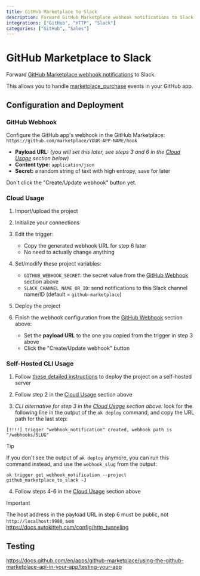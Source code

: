 ```yaml
---
title: GitHub Marketplace to Slack
description: Forward GitHub Marketplace webhook notifications to Slack
integrations: ["GitHub", "HTTP", "Slack"]
categories: ["GitHub", "Sales"]
---
```


# GitHub Marketplace to Slack

Forward [GitHub Marketplace webhook notifications](https://docs.github.com/en/apps/github-marketplace/listing-an-app-on-github-marketplace/configuring-a-webhook-to-notify-you-of-plan-changes) to Slack.

This allows you to handle [marketplace_purchase](https://docs.github.com/en/apps/github-marketplace/using-the-github-marketplace-api-in-your-app/webhook-events-for-the-github-marketplace-api) events in your GitHub app.

## Configuration and Deployment

### GitHub Webhook

Configure the GitHub app's webhook in the GitHub Marketplace:
`https://github.com/marketplace/YOUR-APP-NAME/hook`

- **Payload URL:** _(you will set this later, see steps 3 and 6 in the_
  _[Cloud Usage](#cloud-usage) section below)_
- **Content type:** `application/json`
- **Secret:** a random string of text with high entropy, save for later

Don't click the "Create/Update webhook" button yet.

### Cloud Usage

1. Import/upload the project
2. Initialize your connections
3. Edit the trigger:

   - Copy the generated webhook URL for step 6 later
   - No need to actually change anything

4. Set/modify these project variables:

   - `GITHUB_WEBHOOK_SECRET`: the secret value from the
     [GitHub Webhook](#github-webhook) section above
   - `SLACK_CHANNEL_NAME_OR_ID`: send notifications to this Slack channel
     name/ID (default = `github-marketplace`)

5. Deploy the project
6. Finish the webhook configuration from the [GitHub Webhook](#github-webhook)
   section above:

   - Set the **payload URL** to the one you copied from the trigger in step 3
     above
   - Click the "Create/Update webhook" button

### Self-Hosted CLI Usage

1. Follow [these detailed instructions](https://docs.autokitteh.com/get_started/deployment)
   to deploy the project on a self-hosted server

2. Follow step 2 in the [Cloud Usage](#cloud-usage) section above

3. _CLI alternative for step 3 in the [Cloud Usage](#cloud-usage) section above:_
   look for the following line in the output of the `ak deploy` command, and
   copy the URL path for the last step:

```
[!!!!] trigger "webhook_notification" created, webhook path is "/webhooks/SLUG"
```

> [!TIP]
> If you don't see the output of `ak deploy` anymore, you can run this command
> instead, and use the `webhook_slug` from the output:
>
> ```shell
> ak trigger get webhook_notification --project github_marketplace_to_slack -J
> ```

4. Follow steps 4-6 in the [Cloud Usage](#cloud-usage) section above

> [!IMPORTANT]
> The host address in the payload URL in step 6 must be public, not
> `http://localhost:9980`, see https://docs.autokitteh.com/config/http_tunneling

## Testing

https://docs.github.com/en/apps/github-marketplace/using-the-github-marketplace-api-in-your-app/testing-your-app
